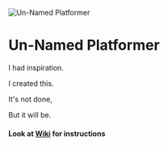 ![Un-Named Platformer](https://i.imgur.com/0mmomG8.png)
# Un-Named Platformer
I had inspiration.

I created this.

It's not done,

But it will be.

#### Look at [Wiki][402b7e05] for instructions

  [402b7e05]: https://github.com/gavinhsmith/Un-Named-Platformer/wiki "Wiki"
